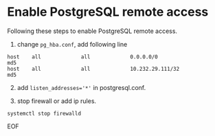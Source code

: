 # Enable PostgreSQL remote access
Following these steps to enable PostgreSQL remote access.

1. change `pg_hba.conf`, add following line
```
host    all             all             0.0.0.0/0                   md5
host    all             all             10.232.29.111/32            md5
```
2. add `listen_addresses='*'` in postgresql.conf.

3. stop firewall or add ip rules.
```
systemctl stop firewalld
```

EOF